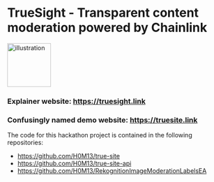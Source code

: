 # TrueSight - Transparent content moderation powered by Chainlink

<img src="https://user-images.githubusercontent.com/6655367/112725086-497a5480-8f0e-11eb-9630-061419b8ccb2.png" alt="illustration" style="width:100px;"/>


### Explainer website: https://truesight.link

### Confusingly named demo website: https://truesite.link

The code for this hackathon project is contained in the following repositories:

- https://github.com/H0M13/true-site
- https://github.com/H0M13/true-site-api
- https://github.com/H0M13/RekognitionImageModerationLabelsEA

